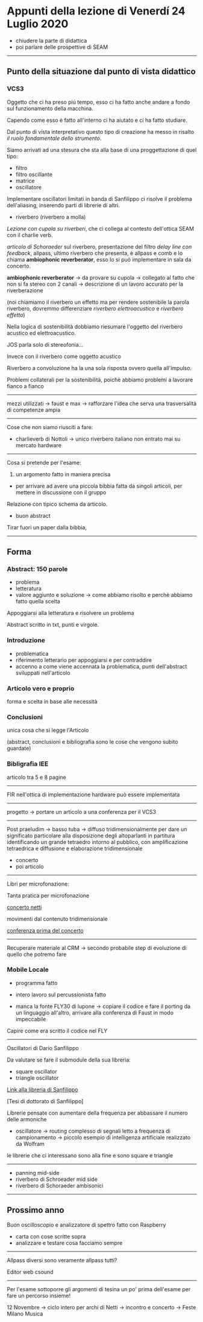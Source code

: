 # Appunti della lezione di Venerdí 24 Luglio 2020

- chiudere la parte di didattica
- poi parlare delle prospettive di SEAM
______________
## Punto della situazione dal punto di vista didattico

### VCS3

Oggetto che ci ha preso piú tempo, esso ci ha fatto anche andare a fondo sul funzionamento della macchina.

Capendo come esso è fatto all'interno ci ha aiutato e ci ha fatto studiare.

Dal punto di vista interpretativo questo tipo di creazione ha messo in risalto _il ruolo fondamentale dello strumento_.

Siamo arrivati ad una stesura che sta alla base di una proggettazione di quel tipo:
- filtro
- filtro oscillante
- matrice
- oscillatore

Implementare oscillatori limitati in banda di Sanfilippo ci risolve il problema dell'aliasing, inserendo parti di librerie di altri.

- riverbero (riverbero a molla)

_Lezione con cupola su riverberi_, che ci collega al contesto dell'ottica SEAM con il charlie verb.

_articolo di Schoraeder_ sul riverbero, presentazione del filtro _delay line con feedback_, allpass, ultimo riverbero che presenta, è allpass e comb e lo chiama **ambiophonic reverberator**, esso lo si puó implementare in sala da concerto.

**ambiophonic reverberator** -> da provare su cupola -> collegato al fatto che non si fa stereo con 2 canali -> descrizione di un lavoro accurato per la riverberazione

(noi chiamiamo il riverbero un effetto ma per rendere sostenibile la parola riverbero, dovremmo differenziare _riverbero elettroacustico_ e _riverbero effetto_)

Nella logica di sostenibilità dobbiamo riesumare l'oggetto del riverbero acustico ed elettroacustico.

JOS parla solo di stereofonia...

Invece con il riverbero come oggetto acustico

Riverbero a convoluzione ha la una sola risposta ovvero quella all'impulso.

Problemi collaterali per la sostenibilità, poichè abbiamo problemi a lavorare fianco a fianco

______________
mezzi utilizzati -> faust e max -> rafforzare l'idea che serva una trasversalità di competenze ampia

______________

Cose che non siamo riusciti a fare:
- charlieverb di Nottoli -> unico riverbero italiano non entrato mai su mercato hardware

______________

Cosa si pretende per l'esame:
1. un argomento fatto in maniera precisa
  - per arrivare ad avere una piccola bibbia fatta da singoli articoli, per mettere in discussione con il gruppo

Relazione con tipico schema da articolo.
- buon abstract

Tirar fuori un paper dalla bibbia,
______________

## Forma

### Abstract: 150 parole
- problema
- letteratura
- valore aggiunto e soluzione -> come abbiamo risolto e perchè abbiamo fatto quella scelta

Appoggiarsi alla letteratura e risolvere un problema

Abstract scritto in txt, punti e virgole.

### Introduzione

- problematica
- riferimento letterario per appoggiarsi e per contraddire
- accenno a come viene accennata la problematica, punti dell'abstract sviluppati nell'articolo

### Articolo vero e proprio

forma e scelta in base alle necessità

### Conclusioni

unica cosa che si legge l'Articolo

(abstract, conclusioni e bibliografia sono le cose che vengono subito guardate)

### Bibligrafia IEE

articolo tra 5 e 8 pagine

______________
FIR nell'ottica di implementazione hardware può essere implementata

______________
progetto -> portare un articolo a una conferenza per il VCS3

______________

Post praeludim -> basso tuba -> diffuso tridimensionalmente per dare un significato particolare alla disposizione degli altoparlanti in partitura identificando un grande tetraedro intorno al pubblico, con amplificazione tetraedrica e diffusione e elaborazione tridimensionale

- concerto
- poi articolo

______________
Libri per microfonazione:

Tanta pratica per microfonazione

[concerto netti](https://www.youtube.com/watch?v=rLKKsu4y5x0&t)

movimenti dal contenuto tridimensionale

[conferenza prima del concerto](https://www.youtube.com/watch?v=uaX3Ff_tjXQ )

______________

Recuperare materiale al CRM -> secondo probabile step di evoluzione di quello che potremo fare

### Mobile Locale

- programma fatto
- intero lavoro sul percussionista fatto

- manca la fonte FLY30 di lupone -> copiare il codice e fare il porting da un linguaggio all'altro, arrivare alla conferenza di Faust in modo impeccabile

Capire come era scritto il codice nel FLY

______________

Oscillatori di Dario Sanfilippo

Da valutare se fare il submodule della sua libreria:
- square oscillator
- triangle oscillator

[Link alla libreria di Sanfilippo](https://github.com/dariosanfilippo/edgeofchaos)

[Tesi di dottorato di Sanfilippo]

Librerie pensate con aumentare della frequenza per abbassare il numero delle armoniche

- oscillatore -> routing complesso di segnali letto a  frequenza di campionamento -> piccolo esempio di intelligenza artificiale realizzato da Wolfram

le librerie che ci interessano sono alla fine e sono square e triangle

______________

- panning mid-side
- riverbero di Schroeader mid side
- riverbero di Schoraeder ambisonici

______________
## Prossimo anno

Buon oscilloscopio e analizzatore di spettro fatto con Raspberry

- carta con cose scritte sopra
- analizzare e testare cosa facciamo sempre
______________

Allpass diversi sono veramente allpass tutti?

Editor web csound

______________
Per l'esame sottoporre gli argomenti di tesina un po' prima dell'esame per fare un percorso insieme!

12 Novembre -> ciclo intero per archi di Netti -> incontro e concerto -> Feste Milano Musica
